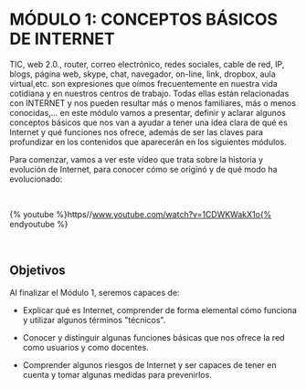 
# MÓDULO 1: CONCEPTOS BÁSICOS DE INTERNET

TIC, web 2.0., router, correo electrónico, redes sociales, cable de red, IP, blogs, página web, skype, chat, navegador, on-line, link, dropbox, aula virtual,etc. son expresiones que oímos frecuentemente en nuestra vida cotidiana y en nuestros centros de trabajo. Todas ellas están relacionadas con INTERNET y nos pueden resultar más o menos familiares, más o menos conocidas,... en este módulo vamos a presentar, definir y aclarar algunos conceptos básicos que nos van a ayudar a tener una idea clara de qué es Internet y qué funciones nos ofrece, además de ser las claves para profundizar en los contenidos que aparecerán en los siguientes módulos.

Para comenzar, vamos a ver este vídeo que trata sobre la historia y evolución de Internet, para conocer cómo se originó y de qué modo ha evolucionado:

 


{% youtube %}https//www.youtube.com/watch?v=1CDWKWakX1o{% endyoutube %}

 

## Objetivos

Al finalizar el Módulo 1, seremos capaces de:

- Explicar qué es Internet, comprender de forma elemental cómo funciona y utilizar algunos términos "técnicos".

- Conocer y distinguir algunas funciones básicas que nos ofrece la red como usuarios y como docentes.

- Comprender algunos riesgos de Internet y ser capaces de tener en cuenta y tomar algunas medidas para prevenirlos.

